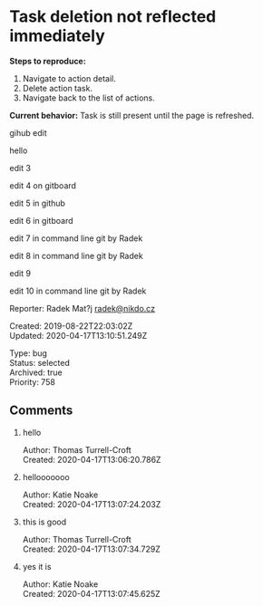 # Task deletion not reflected immediately

**Steps to reproduce:**

1. Navigate to action detail.
2. Delete action task.
3. Navigate back to the list of actions.

**Current behavior:** Task is still present until the page is refreshed.

gihub edit

hello

edit 3

edit 4 on gitboard

edit 5 in github

edit 6 in gitboard

edit 7 in command line git by Radek

edit 8 in command line git by Radek

edit 9

edit 10 in command line git by Radek

Reporter: Radek Mat?j <radek@nikdo.cz>  

Created: 2019-08-22T22:03:02Z  
Updated: 2020-04-17T13:10:51.249Z

Type: bug  
Status: selected  
Archived: true  
Priority: 758

## Comments
1.  hello

    Author: Thomas Turrell-Croft  
    Created: 2020-04-17T13:06:20.786Z  

2.  hellooooooo
    

    Author: Katie Noake  
    Created: 2020-04-17T13:07:24.203Z  

3.  this is good

    Author: Thomas Turrell-Croft  
    Created: 2020-04-17T13:07:34.729Z  

4.  yes it is
    

    Author: Katie Noake  
    Created: 2020-04-17T13:07:45.625Z  
